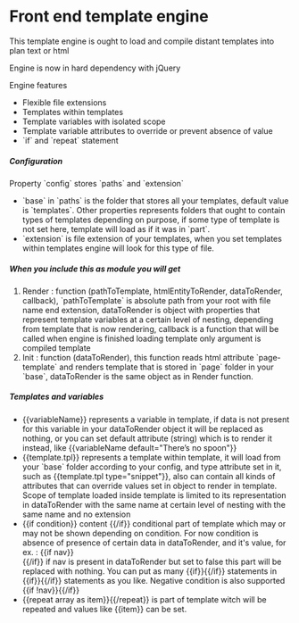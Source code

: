 <h1>Front end template engine</h1>

<p>This template engine is ought to load and compile distant templates into plan text or html</p>
<p >Engine is now in hard dependency with jQuery</p>

<p>Engine features</p>
<ul>
    <li>Flexible file extensions</li>
    <li>Templates within templates</li>
    <li>Template variables with isolated scope</li>
    <li>Template variable attributes to override or prevent absence of value</li>
    <li>`if` and `repeat` statement</li>
</ul>


<h5>Configuration</h5>

<p>Property `config` stores `paths` and `extension`</p>

<ul>
    <li>`base` in `paths` is the folder that stores all your templates, default value is `templates`. Other properties represents folders that ought to contain types of templates depending on purpose, if some type of template is not set here, template will load as if it was in `part`.</li>
    <li>`extension` is file extension of your templates, when you set templates within templates engine will look for this type of file.</li>
</ul>

<h5>When you include this as module you will get</h5>
<ol>
    <li>Render : function (pathToTemplate, htmlEntityToRender, dataToRender, callback), `pathToTemplate` is absolute path from your root with file name end extension, dataToRender is object with properties that represent template variables at a certain level of nesting, depending from template that is now rendering, callback is a function that will be called when engine is finished loading template only argument is compiled template</li>
    <li>Init : function (dataToRender), this function reads html attribute `page-template` and renders  template that is stored in `page` folder in your `base`, dataToRender is the same object as in Render function.</li>
</ol>

<h5>Templates and variables</h5>

<ul>
    <li>{{variableName}} represents a variable in template, if data is not present for this variable in your dataToRender object it will be replaced as nothing, or you can set default attribute (string) which is to render it instead, like {{variableName default="There’s no spoon"}}</li>
    <li>{{template.tpl}} represents a template within template, it will load from your `base` folder according to your config, and type attribute set in it, such as {{template.tpl type="snippet"}}, also can contain all kinds of attributes that can override values set in object to render in template. Scope of template loaded inside template is limited to its representation in dataToRender with the same name at certain level of nesting with the same name and no extension</li>
    <li>{{if condition}} content {{/if}} conditional part of template which may or may not be shown depending on condition. For now condition is absence of presence of certain data in dataToRender, and it's value, for ex. : {{if nav}}<nav></nav>{{/if}} if nav is present in dataToRender but set to false this part will be replaced with nothing. You can put as many {{if}}{{/if}} statements in {{if}}{{/if}} statements as you like. Negative condition is also supported {{if !nav}}{{/if}}</li>
    <li>{{repeat array as item}}{{/repeat}} is part of template witch will be repeated and values like {{item}} can be set.</li>
</ul>

